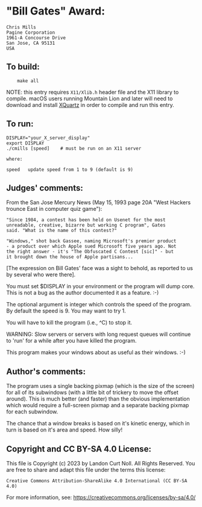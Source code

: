 # "Bill Gates" Award:

	Chris Mills
	Pagine Corporation
	1961-A Concourse Drive
	San Jose, CA 95131
	USA

## To build:

        make all

NOTE: this entry requires `X11/Xlib.h` header file and the X11 library to
compile. macOS users running Mountain Lion and later will need to download and
install [XQuartz](https://www.xquartz.org) in order to compile and run this
entry.

## To run:

    DISPLAY="your_X_server_display" 
    export DISPLAY
    ./cmills [speed]	# must be run on an X11 server

    where:

	speed	update speed from 1 to 9 (default is 9)

## Judges' comments:

From the San Jose Mercury News (May 15, 1993 page 20A "West Hackers 
trounce East in computer quiz game"): 


	"Since 1984, a contest has been held on Usenet for the most
	unreadable, creative, bizarre but working C program", Gates
	said. "What is the name of this contest?"

	"Windows," shot back Gassee, naming Microsoft's premier product
	- a product over which Apple sued Microsoft five years ago. Not
	the right answer - it's "The Obfuscated C Contest [sic]" - but
	it brought down the house of Apple partisans...

[The expression on Bill Gates' face was a sight to behold, as reported
to us by several who were there].

You must set $DISPLAY in your environment or the program will 
dump core.  This is not a bug as the author documented it as
a feature.  :-)

The optional argument is integer which controls the speed of the
program.  By default the speed is 9.  You may want to try 1.

You will have to kill the program (i.e., ^C) to stop it.

WARNING: Slow servers or servers with long request queues will
continue to 'run' for a while after you have killed
the program.

This program makes your windows about as useful as their windows. :-)

## Author's comments:

The program uses a single backing pixmap (which is the size of the
screen) for all of its subwindows (with a little bit of trickery to
move the offset around).  This is much better (and faster) than the
obvious implementation which would require a full-screen pixmap and
a separate backing pixmap for each subwindow.

The chance that a window breaks is based on it's kinetic energy,
which in turn is based on it's area and speed.  How silly!

## Copyright and CC BY-SA 4.0 License:

This file is Copyright (c) 2023 by Landon Curt Noll.  All Rights Reserved.
You are free to share and adapt this file under the terms this license:

    Creative Commons Attribution-ShareAlike 4.0 International (CC BY-SA 4.0)

For more information, see: https://creativecommons.org/licenses/by-sa/4.0/
